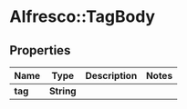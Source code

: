 # Alfresco::TagBody

## Properties
Name | Type | Description | Notes
------------ | ------------- | ------------- | -------------
**tag** | **String** |  | 


